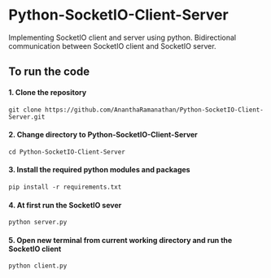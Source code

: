 # Python-SocketIO-Client-Server
Implementing SocketIO client and server using python. 
Bidirectional communication between SocketIO client and SocketIO server.

## To run the code
    
#### 1. Clone the repository

    git clone https://github.com/AnanthaRamanathan/Python-SocketIO-Client-Server.git
        
#### 2. Change directory to Python-SocketIO-Client-Server

    cd Python-SocketIO-Client-Server
    
#### 3. Install the required python modules and packages
    
    pip install -r requirements.txt
    
#### 4. At first run the SocketIO sever
    
    python server.py
    
#### 5. Open new terminal from current working directory and run the SocketIO client 

    python client.py
    
    
    
    
    
 

